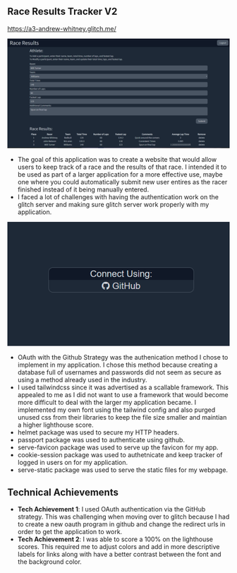 ## Race Results Tracker V2

https://a3-andrew-whitney.glitch.me/

![Results](Results.png)

- The goal of this application was to create a website that would allow users to keep track of a race and the results of that race.  I intended it to be used as part of a larger application for a more effective use, maybe one where you could automatically submit new user entires as the racer finished instead of it being manually entered.
- I faced a lot of challenges with having the authentication work on the glitch server and making sure glitch server work properly with my application.

![Login Image](Login.PNG)
- OAuth with the Github Strategy was the authenication method I chose to implement in my application.  I chose this method because creating a database full of usernames and passwords did not seem as secure as using a method already used in the industry.
- I used tailwindcss since it was advertised as a scallable framework.  This appealed to me as I did not want to use a framework that would become more difficult to deal with the larger my application became.  I implemented my own font using the tailwind config and also purged unused css from their libraries to keep the file size smaller and maintian a higher lighthouse score.
- helmet package was used to secure my HTTP headers.
- passport package was used to authenticate using github.
- serve-favicon package was used to serve up the favicon for my app.
- cookie-session package was used to authetnicate and keep tracker of logged in users on for my application.
- serve-static package was used to serve the static files for my webpage.



## Technical Achievements
- **Tech Achievement 1**: I used OAuth authentication via the GitHub strategy.  This was challenging when moving over to glitch because I had to create a new oauth program in github and change the redirect urls in order to get the application to work.
- **Tech Achievement 2**: I was able to score a 100% on the lighthouse scores.  This required me to adjust colors and add in more descriptive labels for links along with have a better contrast between the font and the background color.
